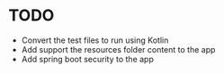 # TODO

- Convert the test files to run using Kotlin
- Add support the resources folder content to the app
- Add spring boot security to the app
